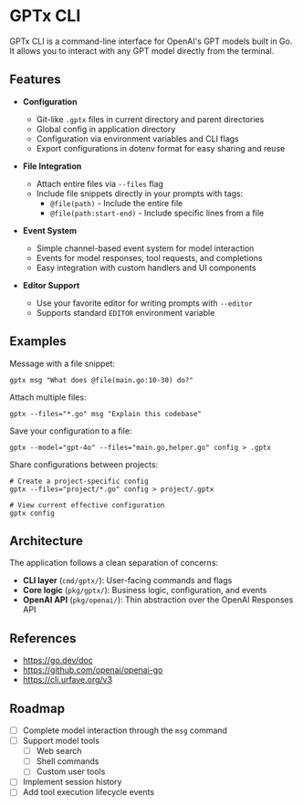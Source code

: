 # GPTx CLI

GPTx CLI is a command-line interface for OpenAI's GPT models built in Go.
It allows you to interact with any GPT model directly from the terminal.

## Features

- **Configuration**
  - Git-like `.gptx` files in current directory and parent directories
  - Global config in application directory
  - Configuration via environment variables and CLI flags
  - Export configurations in dotenv format for easy sharing and reuse

- **File Integration**
  - Attach entire files via `--files` flag
  - Include file snippets directly in your prompts with tags:
    - `@file(path)` - Include the entire file
    - `@file(path:start-end)` - Include specific lines from a file

- **Event System**
  - Simple channel-based event system for model interaction
  - Events for model responses, tool requests, and completions
  - Easy integration with custom handlers and UI components

- **Editor Support**
  - Use your favorite editor for writing prompts with `--editor`
  - Supports standard `EDITOR` environment variable

## Examples

Message with a file snippet:
```
gptx msg "What does @file(main.go:10-30) do?"
```

Attach multiple files:
```
gptx --files="*.go" msg "Explain this codebase"
```

Save your configuration to a file:
```
gptx --model="gpt-4o" --files="main.go,helper.go" config > .gptx
```

Share configurations between projects:
```
# Create a project-specific config
gptx --files="project/*.go" config > project/.gptx

# View current effective configuration
gptx config
```

## Architecture

The application follows a clean separation of concerns:

- **CLI layer** (`cmd/gptx/`): User-facing commands and flags
- **Core logic** (`pkg/gptx/`): Business logic, configuration, and events
- **OpenAI API** (`pkg/openai/`): Thin abstraction over the OpenAI Responses API

## References

- https://go.dev/doc
- https://github.com/openai/openai-go
- https://cli.urfave.org/v3

## Roadmap

- [ ] Complete model interaction through the `msg` command
- [ ] Support model tools
  - [ ] Web search
  - [ ] Shell commands
  - [ ] Custom user tools
- [ ] Implement session history
- [ ] Add tool execution lifecycle events
